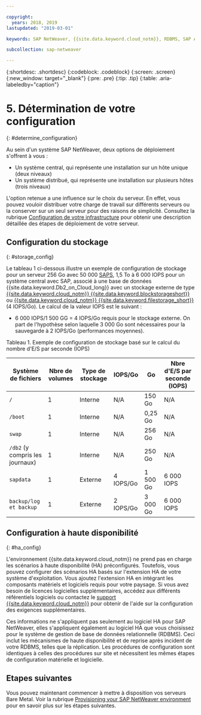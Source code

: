 ```yaml
---

copyright:
  years: 2018, 2019
lastupdated: "2019-03-01"

keywords: SAP NetWeaver, {{site.data.keyword.cloud_notm}}, RDBMS, SAP Application Performance Standards, SAPS, SAP Certified, database

subcollection: sap-netweaver

---
```


{:shortdesc: .shortdesc}
{:codeblock: .codeblock}
{:screen: .screen}
{:new_window: target="_blank"}
{:pre: .pre}
{:tip: .tip}
{:table: .aria-labeledby="caption"}


# 5. Détermination de votre configuration
{: #determine_configuration}

Au sein d'un système SAP NetWeaver, deux options de déploiement s'offrent à vous :
  * Un système central, qui représente une installation sur un hôte unique (deux niveaux)
  * Un système distribué, qui représente une installation sur plusieurs hôtes (trois niveaux)

L'option retenue a une influence sur le choix du serveur. En effet, vous pouvez vouloir distribuer votre charge de travail sur différents serveurs ou la conserver sur un seul serveur pour des raisons de simplicité. Consultez la rubrique [Configuration de votre infrastructure](/docs/infrastructure/sap-netweaver?topic=sap-netweaver-set_up_infrastructure#set_up_infrastructure) pour obtenir une description détaillée des étapes de déploiement de votre serveur.

## Configuration du stockage
{: #storage_config}

Le tableau 1 ci-dessous illustre un exemple de configuration de stockage pour un serveur 256 Go avec 50 000 [SAPS](/docs/infrastructure/sap-netweaver?topic=sap-netweaver-size_the_server#size_the_server), 1,5 To à 6 000 IOPS pour un système central avec SAP, associé à une base de données {{site.data.keyword.Db2_on_Cloud_long}} avec un stockage externe de type [{{site.data.keyword.cloud_notm}} {{site.data.keyword.blockstorageshort}}](/docs/infrastructure/BlockStorage?topic=BlockStorage-GettingStarted#GettingStarted) ou [{{site.data.keyword.cloud_notm}} {{site.data.keyword.filestorage_short}}](/docs/infrastructure/FileStorage?topic=FileStorage-GettingStarted#GettingStarted) (4 IOPS/Go). Le calcul de la valeur IOPS est le suivant :

  * 6 000 IOPS/1 500 GG = 4 IOPS/Go requis pour le stockage externe. On part de l'hypothèse selon laquelle 3 000 Go sont nécessaires pour la sauvegarde à 2 IOPS/Go (performances moyennes).

Tableau 1. Exemple de configuration de stockage basé sur le calcul du nombre d'E/S par seconde (IOPS)

| Système de fichiers | Nbre de volumes | Type de stockage | IOPS/Go | Go | Nbre d'E/S par seconde (IOPS) |
| --- | --- | --- | --- | --- | --- |
| `/` | 1 | Interne | N/A | 150 Go | N/A |
| `/boot` | 1 | Interne | N/A | 0,25 Go | N/A |
| `swap` | 1 | Interne | N/A | 256 Go | N/A |
| `/db2` (y compris les journaux) | 1 | Interne | N/A | 250 Go | N/A |
| `sapdata` | 1 | Externe | 4 IOPS/Go | 1 500 Go | 6 000 IOPS |
| `backup/log et backup` | 1 | Externe | 2 IOPS/Go | 3 000 Go | 6 000 IOPS |

## Configuration à haute disponibilité
{: #ha_config}

L'environnement {{site.data.keyword.cloud_notm}} ne prend pas en charge les scénarios à haute disponibilité (HA) préconfigurés. Toutefois, vous pouvez configurer des scénarios HA basés sur l'extension HA de votre système d'exploitation. Vous ajoutez l'extension HA en intégrant les composants matériels et logiciels requis pour votre paysage. Si vous avez besoin de licences logicielles supplémentaires, accédez aux différents référentiels logiciels ou contactez le [support {{site.data.keyword.cloud_notm}}](/docs/get-support?topic=get-support-getting-customer-support#getting-customer-support) pour obtenir de l'aide sur la configuration des exigences supplémentaires. 

Ces informations ne s'appliquent pas seulement au logiciel HA pour SAP NetWeaver, elles s'appliquent également au logiciel HA que vous choisissez pour le système de gestion de base de données relationnelle (RDBMS). Ceci inclut les mécanismes de haute disponibilité et de reprise après incident de votre RDBMS, telles que la réplication. Les procédures de configuration sont identiques à celles des procédures sur site et nécessitent les mêmes étapes de configuration matérielle et logicielle.

## Etapes suivantes

Vous pouvez maintenant commencer à mettre à disposition vos serveurs Bare Metal. Voir la rubrique [Provisioning your SAP NetWeaver environment](/docs/infrastructure/sap-netweaver?topic=sap-netweaver-provision_environment#provision_environment) pour en savoir plus sur les étapes suivantes.
